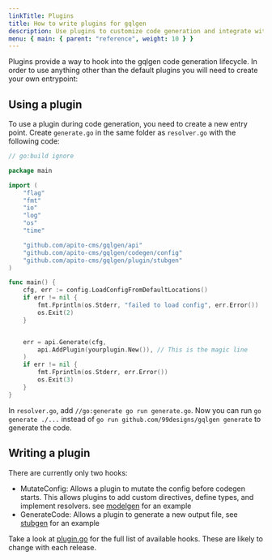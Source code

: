 ```yaml
---
linkTitle: Plugins
title: How to write plugins for gqlgen
description: Use plugins to customize code generation and integrate with other libraries
menu: { main: { parent: "reference", weight: 10 } }
---
```


Plugins provide a way to hook into the gqlgen code generation lifecycle. In order to use anything other than the
default plugins you will need to create your own entrypoint:

## Using a plugin

To use a plugin during code generation, you need to create a new entry point. Create `generate.go` in the same folder as `resolver.go` with the following code:

```go
// go:build ignore

package main

import (
	"flag"
	"fmt"
	"io"
	"log"
	"os"
	"time"

	"github.com/apito-cms/gqlgen/api"
	"github.com/apito-cms/gqlgen/codegen/config"
	"github.com/apito-cms/gqlgen/plugin/stubgen"
)

func main() {
	cfg, err := config.LoadConfigFromDefaultLocations()
	if err != nil {
		fmt.Fprintln(os.Stderr, "failed to load config", err.Error())
		os.Exit(2)
	}


	err = api.Generate(cfg,
		api.AddPlugin(yourplugin.New()), // This is the magic line
	)
	if err != nil {
		fmt.Fprintln(os.Stderr, err.Error())
		os.Exit(3)
	}
}

```

In `resolver.go`, add `//go:generate go run generate.go`. Now you can run `go generate ./...` instead of `go run github.com/99designs/gqlgen generate` to generate the code.

## Writing a plugin

There are currently only two hooks:

- MutateConfig: Allows a plugin to mutate the config before codegen starts. This allows plugins to add
  custom directives, define types, and implement resolvers. see
  [modelgen](https://github.com/apito-cms/gqlgen/tree/master/plugin/modelgen) for an example
- GenerateCode: Allows a plugin to generate a new output file, see
  [stubgen](https://github.com/apito-cms/gqlgen/tree/master/plugin/stubgen) for an example

Take a look at [plugin.go](https://github.com/apito-cms/gqlgen/blob/master/plugin/plugin.go) for the full list of
available hooks. These are likely to change with each release.
